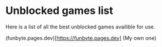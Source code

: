 # Unblocked games list
Here is a list of all the best unblocked games availible for use.

(funbyte.pages.dev)[https://funbyte.pages.dev] (My own one)
